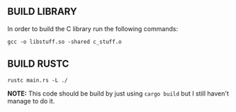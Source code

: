 

## BUILD LIBRARY
In order to build the C library run the following commands:

```gcc -c c_stuff.c
gcc -o libstuff.so -shared c_stuff.o
````

## BUILD RUSTC

```
rustc main.rs -L ./
```

**NOTE:** This code should be build by just using ```cargo build``` but I still haven't manage to do it.